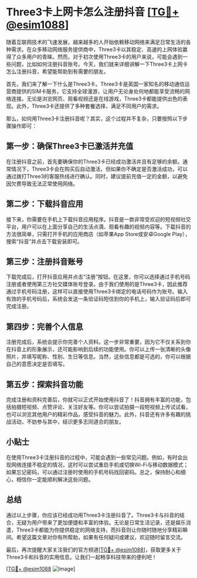 # Three3卡上网卡怎么注册抖音 [[TG💪+ @esim1088](https://t.me/s/esim1088)]

随着互联网技术的飞速发展，越来越多的人开始依赖移动网络来满足日常生活的各种需求。在众多移动网络服务提供商中，Three3卡以其稳定、高速的上网体验赢得了众多用户的青睐。然而，对于初次使用Three3卡的用户来说，可能会遇到一些问题，比如如何注册抖音账号。今天，我们就来详细讲解一下Three3卡上网卡怎么注册抖音，希望能帮助到有需要的朋友。

首先，我们来了解一下什么是Three3卡。Three3卡是英国一家知名的移动通信运营商提供的SIM卡服务，它支持全球漫游，让用户无论身处何地都能享受流畅的网络连接。无论是浏览网页、观看视频还是在线游戏，Three3卡都能提供出色的表现。此外，Three3卡还提供了多种套餐选择，满足不同用户的需求。

那么，如何用Three3卡注册抖音呢？其实，这个过程并不复杂，只要按照以下步骤操作即可：

## 第一步：确保Three3卡已激活并充值

在注册抖音之前，首先要确保你的Three3卡已经成功激活并且有足够的余额。通常情况下，Three3卡会在购买后自动激活，但如果你不确定是否激活成功，可以通过拨打Three3的客服热线进行确认。同时，建议提前充值一定的金额，以避免因欠费导致无法正常使用网络。

## 第二步：下载抖音应用

接下来，你需要在手机上下载抖音应用程序。抖音是一款非常受欢迎的短视频社交平台，用户可以在上面分享自己的生活点滴、观看有趣的视频内容等。下载抖音的方法很简单，只需打开手机的应用商店（如苹果App Store或安卓Google Play），搜索“抖音”并点击下载安装即可。

## 第三步：注册抖音账号

下载完成后，打开抖音应用并点击“注册”按钮。在这里，你可以选择通过手机号码注册或者使用第三方社交媒体账号登录。由于我们使用的是Three3卡，因此推荐通过手机号码注册，这样可以直接使用Three3卡绑定的电话号码作为账号。输入有效的手机号码后，系统会发送一条验证码短信到你的手机上，输入验证码后即可完成注册。

## 第四步：完善个人信息

注册完成后，系统会提示你完善个人资料。这一步非常重要，因为它不仅关系到你在抖音上的形象展示，还可能影响到后续的功能使用。你可以上传一张清晰的头像照片，并填写昵称、性别、生日等信息。当然，这些信息都是可选的，你可以根据自己的意愿决定是否填写。

## 第五步：探索抖音功能

完成注册和资料完善后，你就可以正式开始使用抖音了！抖音拥有丰富的功能，包括拍摄短视频、点赞评论、关注好友等。你可以尝试拍摄一段短视频上传试试看，也可以浏览其他用户的精彩作品，感受抖音的魅力。此外，抖音还有许多有趣的挑战活动，不妨参与其中，结识更多志同道合的朋友。

## 小贴士

在使用Three3卡注册抖音的过程中，可能会遇到一些常见问题。例如，有时会出现网络连接不稳定的情况，这时可以尝试重启手机或切换Wi-Fi与移动数据模式；如果忘记密码，可以通过注册时使用的手机号码找回密码。总之，保持耐心和细心，相信你一定能顺利解决这些问题。

## 总结

通过以上步骤，你应该已经成功用Three3卡注册抖音了。Three3卡与抖音的结合，无疑为用户带来了更加便捷和丰富的体验。无论是日常生活记录，还是娱乐消遣，Three3卡都能为你提供稳定的网络支持，而抖音则让你随时随地分享精彩瞬间。希望这篇文章对你有所帮助，如果有任何疑问或建议，欢迎随时留言交流。

最后，再次提醒大家关注我们的官方频道[[TG💪+ @esim1088](https://t.me/s/esim1088)]，获取更多关于Three3卡和抖音的实用信息。让我们一起畅享科技带来的便利吧！

[[TG💪+ @esim1088](https://t.me/s/esim1088) ![Image](https://i.postimg.cc/4NQfJmqS/Snipaste-2025-05-13-00-14-12.png)]